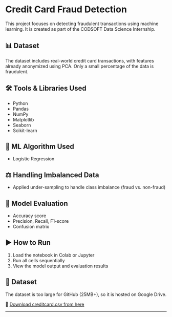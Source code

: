 # Credit Card Fraud Detection

This project focuses on detecting fraudulent transactions using machine learning. It is created as part of the CODSOFT Data Science Internship.

## 📊 Dataset
The dataset includes real-world credit card transactions, with features already anonymized using PCA. Only a small percentage of the data is fraudulent.

## 🛠️ Tools & Libraries Used
- Python
- Pandas
- NumPy
- Matplotlib
- Seaborn
- Scikit-learn

## 🧠 ML Algorithm Used
- Logistic Regression

## ⚖️ Handling Imbalanced Data
- Applied under-sampling to handle class imbalance (fraud vs. non-fraud)

## 🧪 Model Evaluation
- Accuracy score
- Precision, Recall, F1-score
- Confusion matrix

## ▶️ How to Run
1. Load the notebook in Colab or Jupyter
2. Run all cells sequentially
3. View the model output and evaluation results

## 📂 Dataset

The dataset is too large for GitHub (25MB+), so it is hosted on Google Drive.

🔗 [Download creditcard.csv from here](https://drive.google.com/file/d/1KLVH4wvE3lkwrCJ4FG-rP7rNWocjg_zh/view?usp=sharing)

---
